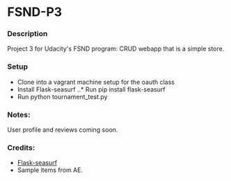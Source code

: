 # FSND-P3

### Description
Project 3 for Udacity's FSND program:
CRUD webapp that is a simple store.

### Setup
- Clone into a vagrant machine setup for the oauth class
- Install Flask-seasurf 
..* Run pip install flask-seasurf
- Run python tournament_test.py

### Notes:
User profile and reviews coming soon.

### Credits:
- [Flask-seasurf](https://github.com/maxcountryman/flask-seasurf/)
- Sample items from AE.